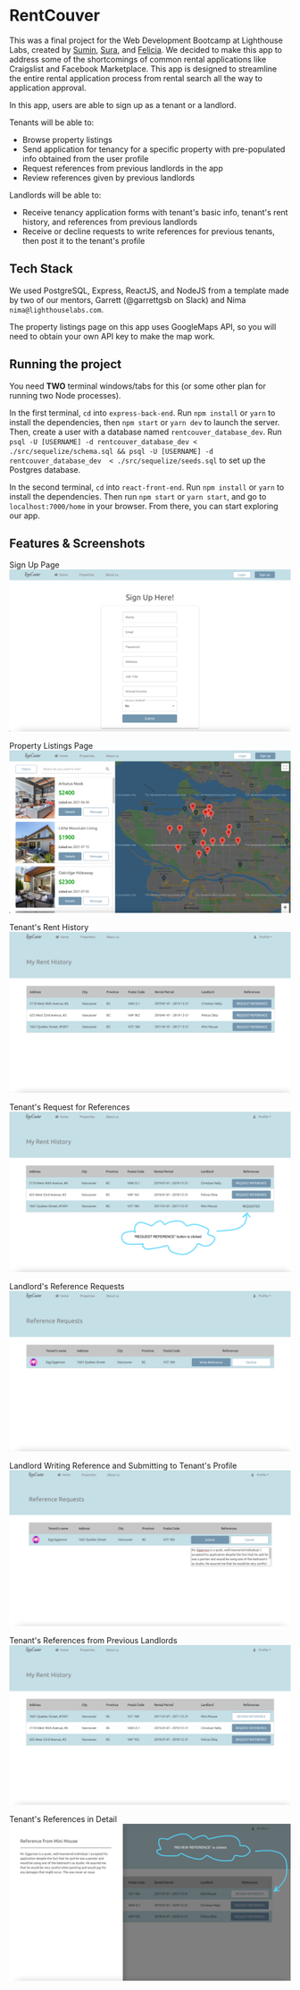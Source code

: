 # RentCouver

This was a final project for the Web Development Bootcamp at Lighthouse Labs, created by [Sumin](https://github.com/ksm5611), [Sura](https://github.com/surajeon), and [Felicia](https://github.com/feliciaokta). We decided to make this app to address some of the shortcomings of common rental applications like Craigslist and Facebook Marketplace. This app is designed to streamline the entire rental application process from rental search all the way to application approval.

In this app, users are able to sign up as a tenant or a landlord.

Tenants will be able to:
- Browse property listings
- Send application for tenancy for a specific property with pre-populated info obtained from the user profile
- Request references from previous landlords in the app
- Review references given by previous landlords

Landlords will be able to:
- Receive tenancy application forms with tenant's basic info, tenant's rent history, and references from previous landlords
- Receive or decline requests to write references for previous tenants, then post it to the tenant's profile


## Tech Stack

We used PostgreSQL, Express, ReactJS, and NodeJS from a template made by two of our mentors, Garrett (@garrettgsb on Slack) and Nima `nima@lighthouselabs.com`.

The property listings page on this app uses GoogleMaps API, so you will need to obtain your own API key to make the map work.


## Running the project

You need **TWO** terminal windows/tabs for this (or some other plan for running two Node processes).

In the first terminal, `cd` into `express-back-end`. Run `npm install` or `yarn` to install the dependencies, then `npm start` or `yarn dev` to launch the server. Then, create a user with a database named `rentcouver_database_dev`. Run `psql -U [USERNAME] -d rentcouver_database_dev < ./src/sequelize/schema.sql && psql -U [USERNAME] -d rentcouver_database_dev  < ./src/sequelize/seeds.sql` to set up the Postgres database.

In the second terminal, `cd` into `react-front-end`. Run `npm install` or `yarn` to install the dependencies. Then run `npm start` or `yarn start`, and go to `localhost:7000/home` in your browser. From there, you can start exploring our app.


## Features & Screenshots

Sign Up Page
!["Sign Up Page"](https://github.com/ksm5611/RentCouver/blob/master/ReadmeScreenshots/SignUp.png)


Property Listings Page
!["Property Listings Page"](https://github.com/ksm5611/RentCouver/blob/master/ReadmeScreenshots/PropertyListing.png)


Tenant's Rent History
!["Tenant's Rent History"](https://github.com/ksm5611/RentCouver/blob/master/ReadmeScreenshots/HokeyPokeyRentHistory.png)


Tenant's Request for References
!["Tenant's Request for References"](https://github.com/ksm5611/RentCouver/blob/master/ReadmeScreenshots/EggEggersonReferenceRequested.png)


Landlord's Reference Requests
!["Landlord's Reference Requests"](https://github.com/ksm5611/RentCouver/blob/master/ReadmeScreenshots/MiniMouseReferenceReceived.png)


Landlord Writing Reference and Submitting to Tenant's Profile
!["Landlord Writing Reference and Submitting to Tenant's Profile"](https://github.com/ksm5611/RentCouver/blob/master/ReadmeScreenshots/MiniMouseWriteReference.png)


Tenant's References from Previous Landlords
!["Tenant's References from Previous Landlords"](https://github.com/ksm5611/RentCouver/blob/master/ReadmeScreenshots/EggEggersonReceivedReference.png)


Tenant's References in Detail
!["Tenant's References in Detail"](https://github.com/ksm5611/RentCouver/blob/master/ReadmeScreenshots/EggEggersonReadReference.png)